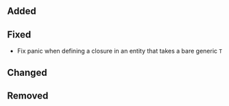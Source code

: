<!--
 Thanks for the MR! Please add lines describing your changes in the appropriate section

 For example:

## Added
- Added some more fish
## Fixed
 a generic parameter
-->

## Added

## Fixed

- Fix panic when defining a closure in an entity that takes a bare generic `T`

## Changed

## Removed


